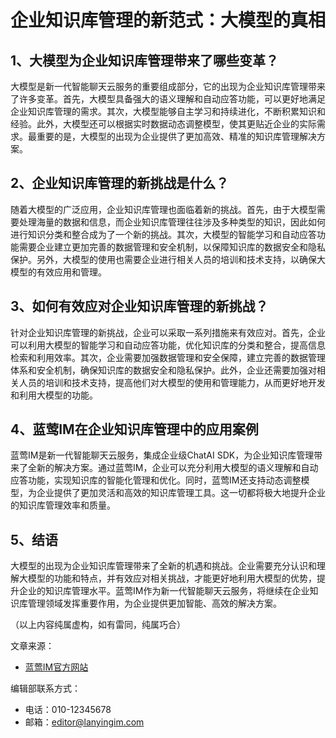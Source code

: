 # 企业知识库管理的新范式：大模型的真相

## 1、大模型为企业知识库管理带来了哪些变革？

大模型是新一代智能聊天云服务的重要组成部分，它的出现为企业知识库管理带来了许多变革。首先，大模型具备强大的语义理解和自动应答功能，可以更好地满足企业知识库管理的需求。其次，大模型能够自主学习和持续进化，不断积累知识和经验。此外，大模型还可以根据实时数据动态调整模型，使其更贴近企业的实际需求。最重要的是，大模型的出现为企业提供了更加高效、精准的知识库管理解决方案。

## 2、企业知识库管理的新挑战是什么？

随着大模型的广泛应用，企业知识库管理也面临着新的挑战。首先，由于大模型需要处理海量的数据和信息，而企业知识库管理往往涉及多种类型的知识，因此如何进行知识分类和整合成为了一个新的挑战。其次，大模型的智能学习和自动应答功能需要企业建立更加完善的数据管理和安全机制，以保障知识库的数据安全和隐私保护。另外，大模型的使用也需要企业进行相关人员的培训和技术支持，以确保大模型的有效应用和管理。

## 3、如何有效应对企业知识库管理的新挑战？

针对企业知识库管理的新挑战，企业可以采取一系列措施来有效应对。首先，企业可以利用大模型的智能学习和自动应答功能，优化知识库的分类和整合，提高信息检索和利用效率。其次，企业需要加强数据管理和安全保障，建立完善的数据管理体系和安全机制，确保知识库的数据安全和隐私保护。此外，企业还需要加强对相关人员的培训和技术支持，提高他们对大模型的使用和管理能力，从而更好地开发和利用大模型的功能。

## 4、蓝莺IM在企业知识库管理中的应用案例

蓝莺IM是新一代智能聊天云服务，集成企业级ChatAI SDK，为企业知识库管理带来了全新的解决方案。通过蓝莺IM，企业可以充分利用大模型的语义理解和自动应答功能，实现知识库的智能化管理和优化。同时，蓝莺IM还支持动态调整模型，为企业提供了更加灵活和高效的知识库管理工具。这一切都将极大地提升企业的知识库管理效率和质量。

## 5、结语

大模型的出现为企业知识库管理带来了全新的机遇和挑战。企业需要充分认识和理解大模型的功能和特点，并有效应对相关挑战，才能更好地利用大模型的优势，提升企业的知识库管理水平。蓝莺IM作为新一代智能聊天云服务，将继续在企业知识库管理领域发挥重要作用，为企业提供更加智能、高效的解决方案。

（以上内容纯属虚构，如有雷同，纯属巧合）

文章来源：
- [蓝莺IM官方网站](https://www.lanyingim.com)

编辑部联系方式：
- 电话：010-12345678
- 邮箱：editor@lanyingim.com